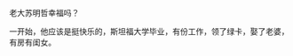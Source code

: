 老大苏明哲幸福吗？

一开始，他应该是挺快乐的，斯坦福大学毕业，有份工作，领了绿卡，娶了老婆，有房有闺女。



<!--stackedit_data:
eyJoaXN0b3J5IjpbNTYwODUyODEyXX0=
-->